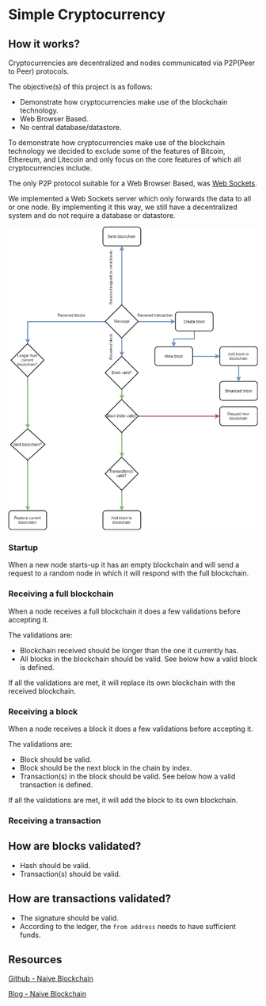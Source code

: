 # Simple Cryptocurrency

## How it works?

Cryptocurrencies are decentralized and nodes communicated via P2P(Peer to Peer) protocols.

The objective(s) of this project is as follows:

* Demonstrate how cryptocurrencies make use of the blockchain technology.
* Web Browser Based.
* No central database/datastore.

To demonstrate how cryptocurrencies make use of the blockchain technology we decided to exclude some of the features of Bitcoin, Ethereum, and Litecoin and only focus on the core features of which all cryptocurrencies include.

The only P2P protocol suitable for a Web Browser Based, was [Web Sockets](https://developer.mozilla.org/en-US/docs/Web/API/WebSockets_API). 

We implemented a Web Sockets server which only forwards the data to all or one node. By implementing it this way, we still have a decentralized system and do not require a database or datastore.

![](https://github.com/barend-erasmus/simple-cryptocurrency/raw/master/images/diagram.png)

### Startup

When a new node starts-up it has an empty blockchain and will send a request to a random node in which it will respond with the full blockchain.

### Receiving a full blockchain

When a node receives a full blockchain it does a few validations before accepting it.

The validations are:

* Blockchain received should be longer than the one it currently has.
* All blocks in the blockchain should be valid. See below how a valid block is defined.

If all the validations are met, it will replace its own blockchain with the received blockchain.

### Receiving a block

When a node receives a block it does a few validations before accepting it.

The validations are:

* Block should be valid.
* Block should be the next block in the chain by index.
* Transaction(s) in the block should be valid. See below how a valid transaction is defined.

If all the validations are met, it will add the block to its own blockchain.

### Receiving a transaction



## How are blocks validated?

* Hash should be valid.
* Transaction(s) should be valid.

## How are transactions validated?

* The signature should be valid.
* According to the ledger, the `from address` needs to have sufficient funds.

## Resources

[Github - Naive Blockchain](https://github.com/lhartikk/naivechain)

[Blog - Naive Blockchain](https://medium.com/@lhartikk/a-blockchain-in-200-lines-of-code-963cc1cc0e54)